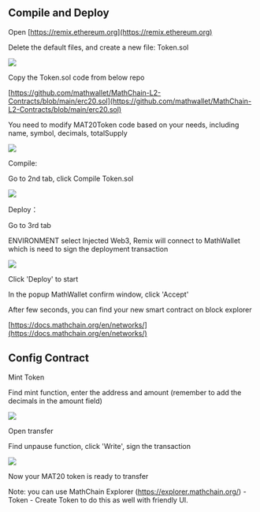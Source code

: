 ## Compile and Deploy

Open [https://remix.ethereum.org](https://remix.ethereum.org)

Delete the default files, and create a new file: Token.sol

![](http://qiniu.eth.fm/2020-11-06-16046499469366.jpg)

Copy the Token.sol code from below repo

[https://github.com/mathwallet/MathChain-L2-Contracts/blob/main/erc20.sol](https://github.com/mathwallet/MathChain-L2-Contracts/blob/main/erc20.sol)

You need to modify MAT20Token code based on your needs, including name, symbol, decimals, totalSupply

![](http://qiniu.eth.fm/2020-11-06-16046500570434.jpg)

Compile:

Go to 2nd tab, click Compile Token.sol

![](http://qiniu.eth.fm/2020-11-06-16046501720182.jpg)

Deploy：

Go to 3rd tab

ENVIRONMENT select Injected Web3, Remix will connect to MathWallet which is need to sign the deployment transaction

![](http://qiniu.eth.fm/2020-11-06-16046502362638.jpg)

Click 'Deploy' to start

In the popup MathWallet confirm window, click 'Accept'

After few seconds, you can find your new smart contract on block explorer

[https://docs.mathchain.org/en/networks/](https://docs.mathchain.org/en/networks/)

## Config Contract

Mint Token

Find mint function, enter the address and amount (remember to add the decimals in the amount field)

![](http://qiniu.eth.fm/2020-11-06-16046508859398.jpg)

Open transfer

Find unpause function, click 'Write', sign the transaction

![](http://qiniu.eth.fm/2020-11-06-16046510225935.jpg)

Now your MAT20 token is ready to transfer

Note: you can use MathChain Explorer (https://explorer.mathchain.org/) - Token - Create Token to do this as well with friendly UI.
